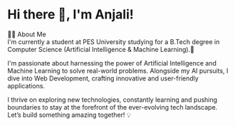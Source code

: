 # Hi there 👋, I'm Anjali!
👨‍💻 About Me
<br>
I'm currently a student at PES University studying for a B.Tech degree in Computer Science (Artificial Intelligence & Machine Learning).🚀

I'm passionate about harnessing the power of Artificial Intelligence and Machine Learning to solve real-world problems. Alongside my AI pursuits, I dive into Web Development, crafting innovative and user-friendly applications.

I thrive on exploring new technologies, constantly learning and pushing boundaries to stay at the forefront of the ever-evolving tech landscape. Let’s build something amazing together! 💡
